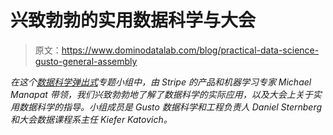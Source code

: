 # 兴致勃勃的实用数据科学与大会

> 原文：<https://www.dominodatalab.com/blog/practical-data-science-gusto-general-assembly>

*在这个[数据科学弹出式](https://popup.dominodatalab.com?utm_source=blog&utm_medium=post&utm_campaign=practical-data-science-gusto-general-assembly)专题小组中，由 Stripe 的产品和机器学习专家 Michael Manapat 带领，我们兴致勃勃地了解了数据科学的实际应用，以及大会上关于实用数据科学的指导。小组成员是 Gusto 数据科学和工程负责人 Daniel Sternberg 和大会数据课程系主任 Kiefer Katovich。*